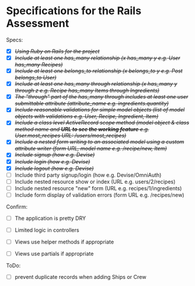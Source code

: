 # Specifications for the Rails Assessment

Specs:
- [X] ~~*Using Ruby on Rails for the project*~~
- [X] ~~*Include at least one has_many relationship (x has_many y e.g. User has_many Recipes)*~~
- [X] ~~*Include at least one belongs_to relationship (x belongs_to y e.g. Post belongs_to User)*~~
- [X] ~~*Include at least one has_many through relationship (x has_many y through z e.g. Recipe has_many Items through Ingredients)*~~
- [X] ~~*The "through" part of the has_many through includes at least one user submittable attribute (attribute_name e.g. ingredients.quantity)*~~
- [X] ~~*Include reasonable validations for simple model objects (list of model objects with validations e.g. User, Recipe, Ingredient, Item)*~~
- [X] ~~*Include a class level ActiveRecord scope method (model object & class method name and **URL to see the working feature** e.g. User.most_recipes URL: /users/most_recipes)*~~
- [X] ~~*Include a nested form writing to an associated model using a custom attribute writer (form URL, model name e.g. /recipe/new, Item)*~~
- [X] ~~*Include signup (how e.g. Devise)*~~
- [X] ~~*Include login (how e.g. Devise)*~~
- [X] ~~*Include logout (how e.g. Devise)*~~
- [ ] Include third party signup/login (how e.g. Devise/OmniAuth)
- [ ] Include nested resource show or index (URL e.g. users/2/recipes)
- [ ] Include nested resource "new" form (URL e.g. recipes/1/ingredients)
- [ ] Include form display of validation errors (form URL e.g. /recipes/new)

Confirm:
- [ ] The application is pretty DRY
- [ ] Limited logic in controllers
- [ ] Views use helper methods if appropriate
- [ ] Views use partials if appropriate


ToDo:
* [ ] prevent duplicate records when adding Ships or Crew